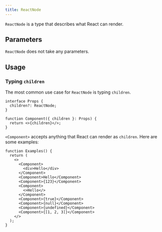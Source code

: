 ```yaml
---
title: ReactNode
---
```


`ReactNode` is a type that describes what React can render.

## Parameters

`ReactNode` does not take any parameters.

## Usage

### Typing `children`

The most common use case for `ReactNode` is typing `children`.

```tsx
interface Props {
  children?: ReactNode;
}

function Component({ children }: Props) {
  return <>{children}</>;
}
```

`<Component>` accepts anything that React can render as `children`. Here are some examples:

```tsx
function Examples() {
  return (
    <>
      <Component>
        <div>Hello</div>
      </Component>
      <Component>Hello</Component>
      <Component>{123}</Component>
      <Component>
        <>Hello</>
      </Component>
      <Component>{true}</Component>
      <Component>{null}</Component>
      <Component>{undefined}</Component>
      <Component>{[1, 2, 3]}</Component>
    </>
  );
}
```
